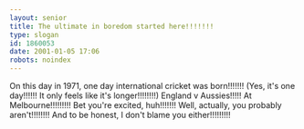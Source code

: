 ```yaml
---
layout: senior
title: The ultimate in boredom started here!!!!!!!
type: slogan
id: 1860053
date: 2001-01-05 17:06
robots: noindex
---
```

On this day in 1971, one day international cricket was born!!!!!!! (Yes, it's one day!!!!!! It only feels like it's longer!!!!!!!!) England v Aussies!!!!! At Melbourne!!!!!!!!! Bet you're excited, huh!!!!!!! Well, actually, you probably aren't!!!!!!!! And to be honest, I don't blame you either!!!!!!!!!